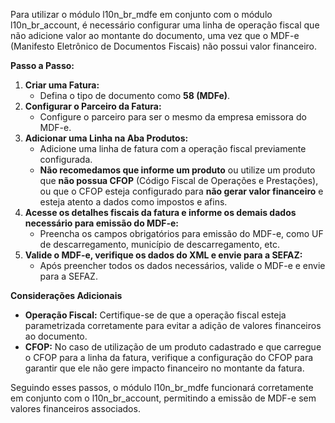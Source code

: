 Para utilizar o módulo l10n_br_mdfe em conjunto com o módulo
l10n_br_account, é necessário configurar uma linha de operação fiscal
que não adicione valor ao montante do documento, uma vez que o MDF-e
(Manifesto Eletrônico de Documentos Fiscais) não possui valor
financeiro.

**Passo a Passo:**

1.  **Criar uma Fatura:**
    - Defina o tipo de documento como **58 (MDFe)**.
2.  **Configurar o Parceiro da Fatura:**
    - Configure o parceiro para ser o mesmo da empresa emissora do
      MDF-e.
3.  **Adicionar uma Linha na Aba Produtos:**
    - Adicione uma linha de fatura com a operação fiscal previamente
      configurada.
    - **Não recomedamos que informe um produto** ou utilize um produto
      que **não possua CFOP** (Código Fiscal de Operações e Prestações),
      ou que o CFOP esteja configurado para **não gerar valor
      financeiro** e esteja atento a dados como impostos e afins.
4.  **Acesse os detalhes fiscais da fatura e informe os demais dados
    necessário para emissão do MDF-e:**
    - Preencha os campos obrigatórios para emissão do MDF-e, como UF de
      descarregamento, município de descarregamento, etc.
5.  **Valide o MDF-e, verifique os dados do XML e envie para a SEFAZ:**
    - Após preencher todos os dados necessários, valide o MDF-e e envie
      para a SEFAZ.

**Considerações Adicionais**

- **Operação Fiscal:** Certifique-se de que a operação fiscal esteja
  parametrizada corretamente para evitar a adição de valores financeiros
  ao documento.
- **CFOP:** No caso de utilização de um produto cadastrado e que
  carregue o CFOP para a linha da fatura, verifique a configuração do
  CFOP para garantir que ele não gere impacto financeiro no montante da
  fatura.

Seguindo esses passos, o módulo l10n_br_mdfe funcionará corretamente em
conjunto com o l10n_br_account, permitindo a emissão de MDF-e sem
valores financeiros associados.
